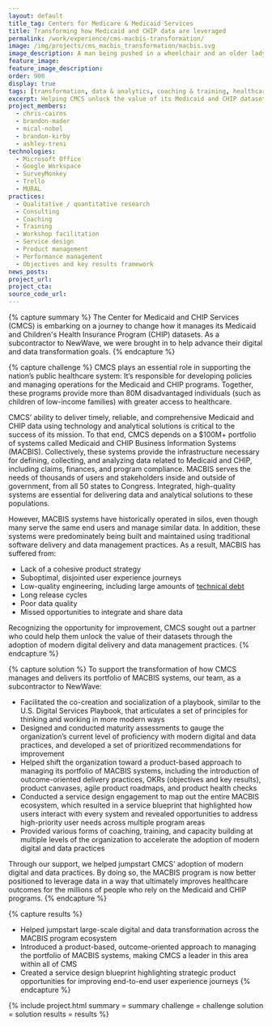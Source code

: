 ```yaml
---
layout: default
title_tag: Centers for Medicare & Medicaid Services
title: Transforming how Medicaid and CHIP data are leveraged
permalink: /work/experience/cms-macbis-transformation/
image: /img/projects/cms_macbis_transformation/macbis.svg
image_description: A man being pushed in a wheelchair and an older lady with a young boy.
feature_image:
feature_image_description:
order: 900
display: true
tags: [transformation, data & analytics, coaching & training, healthcare, social safety net chris cairns, brandon mader, mical nobel, brandon kirby, ashley treni]
excerpt: Helping CMCS unlock the value of its Medicaid and CHIP datasets through the adoption of modern digital and data practices.
project_members:
  - chris-cairns
  - brandon-mader
  - mical-nobel
  - brandon-kirby
  - ashley-treni
technologies:
  - Microsoft Office
  - Google Workspace
  - SurveyMonkey
  - Trello
  - MURAL
practices:
  - Qualitative / quantitative research
  - Consulting
  - Coaching
  - Training
  - Workshop facilitation
  - Service design
  - Product management
  - Performance management
  - Objectives and key results framework
news_posts:
project_url:
project_cta:
source_code_url:
---
```


{% capture summary %}
The Center for Medicaid and CHIP Services (CMCS) is embarking on a journey to change how it manages its Medicaid and Children's Health Insurance Program (CHIP) datasets. As a subcontractor to NewWave, we were brought in to help advance their digital and data transformation goals.
{% endcapture %}

{% capture challenge %}
CMCS plays an essential role in supporting the nation’s public healthcare system: It’s responsible for developing policies and managing operations for the Medicaid and CHIP programs. Together, these programs provide more than 80M disadvantaged individuals (such as children of low-income families) with greater access to healthcare.

CMCS’ ability to deliver timely, reliable, and comprehensive Medicaid and CHIP data using technology and analytical solutions is critical to the success of its mission. To that end, CMCS depends on a $100M+ portfolio of systems called Medicaid and CHIP Business Information Systems (MACBIS). Collectively, these systems provide the infrastructure necessary for defining, collecting, and analyzing data related to Medicaid and CHIP, including claims, finances, and program compliance. MACBIS serves the needs of thousands of users and stakeholders inside and outside of government, from all 50 states to Congress. Integrated, high-quality systems are essential for delivering data and analytical solutions to these populations.

However, MACBIS systems have historically operated in silos, even though many serve the same end users and manage similar data. In addition, these systems were predominately being built and maintained using traditional software delivery and data management practices. As a result, MACBIS has suffered from:

- Lack of a cohesive product strategy
- Suboptimal, disjointed user experience journeys
- Low-quality engineering, including large amounts of [technical debt](/work/toolkits/managing-technical-debt/)
- Long release cycles
- Poor data quality
- Missed opportunities to integrate and share data

Recognizing the opportunity for improvement, CMCS sought out a partner who could help them unlock the value of their datasets through the adoption of modern digital delivery and data management practices.
{% endcapture %}

{% capture solution %}
To support the transformation of how CMCS manages and delivers its portfolio of MACBIS systems, our team, as a subcontractor to NewWave:

- Facilitated the co-creation and socialization of a playbook, similar to the U.S. Digital Services Playbook, that articulates a set of principles for thinking and working in more modern ways
- Designed and conducted maturity assessments to gauge the organization’s current level of proficiency with modern digital and data practices, and developed a set of prioritized recommendations for improvement
- Helped shift the organization toward a product-based approach to managing its portfolio of MACBIS systems, including the introduction of outcome-oriented delivery practices, OKRs (objectives and key results), product canvases, agile product roadmaps, and product health checks
- Conducted a service design engagement to map out the entire MACBIS ecosystem, which resulted in a service blueprint that highlighted how users interact with every system and revealed opportunities to address high-priority user needs across multiple program areas
- Provided various forms of coaching, training, and capacity building at multiple levels of the organization to accelerate the adoption of modern digital and data practices

Through our support, we helped jumpstart CMCS’ adoption of modern digital and data practices. By doing so, the MACBIS program is now better positioned to leverage data in a way that ultimately improves healthcare outcomes for the millions of people who rely on the Medicaid and CHIP programs.
{% endcapture %}

{% capture results %}
- Helped jumpstart large-scale digital and data transformation across the MACBIS program ecosystem
- Introduced a product-based, outcome-oriented approach to managing the portfolio of MACBIS systems, making CMCS a leader in this area within all of CMS
- Created a service design blueprint highlighting strategic product opportunities for improving end-to-end user experience journeys
{% endcapture %}

{% include project.html
  summary = summary
  challenge = challenge
  solution = solution
  results = results
%}
